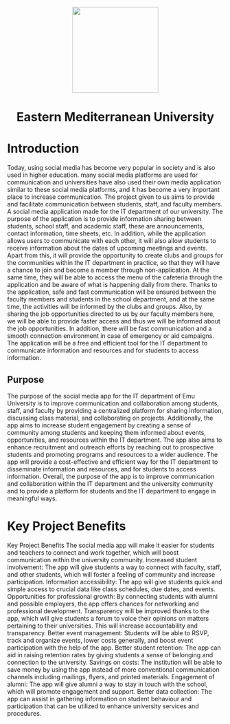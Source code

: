 <p align="center">
  <img src="https://upload.wikimedia.org/wikipedia/en/thumb/b/b8/EMU_Cyprus.svg/1200px-EMU_Cyprus.svg.png" width="200" height="200">
</p>
<h1 align="center">Eastern Mediterranean University</h1>
<h1 aling="center"> Introduction </h1>
<p>Today, using social media has become very popular in society and is also used in 
higher education. many social media platforms are used for communication and universities 
have also used their own media application similar to these social media platforms, and it 
has become a very important place to increase communication. The project given to us aims 
to provide and facilitate communication between students, staff, and faculty members. A 
social media application made for the IT department of our university. The purpose of the 
application is to provide information sharing between students, school staff, and academic 
staff, these are announcements, contact information, time sheets, etc. In addition, while 
the application allows users to communicate with each other, it will also allow students to 
receive information about the dates of upcoming meetings and events.
Apart from this, it will provide the opportunity to create clubs and groups for the 
communities within the IT department in practice, so that they will have a chance to join 
and become a member through non-application. At the same time, they will be able to 
access the menu of the cafeteria through the application and be aware of what is happening 
daily from there. Thanks to the application, safe and fast communication will be ensured 
between the faculty members and students in the school department, and at the same time, 
the activities will be informed by the clubs and groups.
Also, by sharing the job opportunities directed to us by our faculty members here, we will 
be able to provide faster access and thus we will be informed about the job opportunities. 
In addition, there will be fast communication and a smooth connection environment in case 
of emergency or aid campaigns.
The application will be a free and efficient tool for the IT department to communicate 
information and resources and for students to access information.
<h2 aling="center"> Purpose </h2>
The purpose of the social media app for the IT department of Emu University is to improve communication and collaboration among students, staff, and faculty by providing a centralized platform for sharing information, discussing class material, and collaborating on projects. Additionally, the app aims to increase student engagement by creating a sense of community among students and keeping them informed about events, opportunities, and resources within the IT department. The app also aims to enhance recruitment and outreach efforts by reaching out to prospective students and promoting programs and resources to a wider audience. The app will provide a cost-effective and efficient way for the IT department to disseminate information and resources, and for students to access information. Overall, the purpose of the app is to improve communication and collaboration within the IT department and the university community and to provide a platform for students and the IT department to engage in meaningful ways.
<h1 aling="center">Key Project Benefits</h1>
Key Project Benefits
The social media app will make it easier for students and teachers to connect and work together, which will boost communication within the university community.
Increased student involvement: The app will give students a way to connect with faculty, staff, and other students, which will foster a feeling of community and increase participation.
Information accessibility: The app will give students quick and simple access to crucial data like class schedules, due dates, and events.
Opportunities for professional growth: By connecting students with alumni and possible employers, the app offers chances for networking and professional development.
Transparency will be improved thanks to the app, which will give students a forum to voice their opinions on matters pertaining to their universities. This will increase accountability and transparency.
Better event management: Students will be able to RSVP, track and organize events, lower costs generally, and boost event participation with the help of the app.
Better student retention: The app can aid in raising retention rates by giving students a sense of belonging and connection to the university.
Savings on costs: The institution will be able to save money by using the app instead of more conventional communication channels including mailings, flyers, and printed materials.
Engagement of alumni: The app will give alumni a way to stay in touch with the school, which will promote engagement and support.
Better data collection: The app can assist in gathering information on student behaviour and participation that can be utilized to enhance university services and procedures.
</p>
